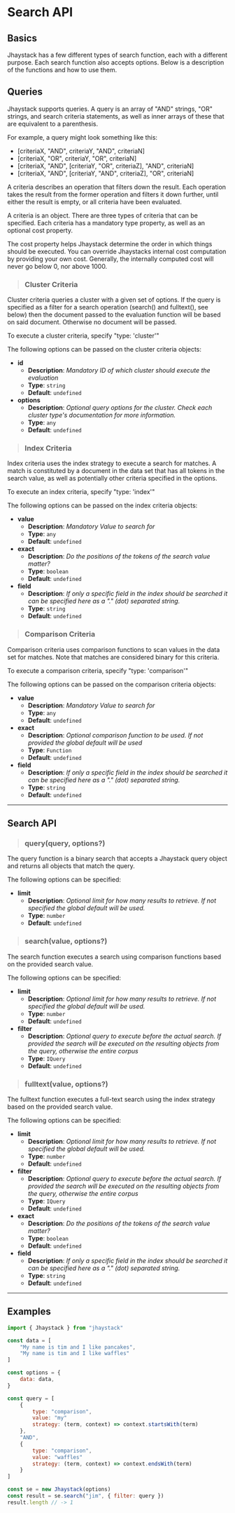 # Search API

## Basics

Jhaystack has a few different types of search function, each with a different purpose. Each search function also accepts options. Below is a description of the functions and how to use them.

## Queries

Jhaystack supports queries. A query is an array of "AND" strings, "OR" strings, and search criteria statements, as well as inner arrays of these that are equivalent to a parenthesis.

For example, a query might look something like this:

- [criteriaX, "AND", criteriaY, "AND", criteriaN] 
- [criteriaX, "OR", criteriaY, "OR", criteriaN] 
- [criteriaX, "AND", [criteriaY, "OR", criteriaZ], "AND", criteriaN] 
- [criteriaX, "AND", [criteriaY, "AND", criteriaZ], "OR", criteriaN] 

A criteria describes an operation that filters down the result. Each operation takes the result from the former operation and filters it down further, until either the result is empty, or all criteria have been evaluated.

A criteria is an object. There are three types of criteria that can be specified. Each criteria has a mandatory type property, as well as an optional cost property.

The cost property helps Jhaystack determine the order in which things should be executed. You can override Jhaystacks internal cost computation by providing your own cost. Generally, the internally computed cost will never go below 0, nor above 1000.

> ### Cluster Criteria

Cluster criteria queries a cluster with a given set of options. If the query is specified as a filter for a search operation (search() and fulltext(), see below) then the document passed to the evaluation function will be based on said document. Otherwise no document will be passed.

To execute a cluster criteria, specify "type: 'cluster'"

The following options can be passed on the cluster criteria objects:
 - **id** 
   - **Description**: *Mandatory ID of which cluster should execute the evaluation*
   - **Type**: `string`
   - **Default**: `undefined`
 - **options** 
   - **Description**: *Optional query options for the cluster. Check each cluster type's documentation for more information.*
   - **Type**: `any`
   - **Default**: `undefined`

> ### Index Criteria

Index criteria uses the index strategy to execute a search for matches. A match is constituted by a document in the data set that has all tokens in the search value, as well as potentially other criteria specified in the options.

To execute an index criteria, specify "type: 'index'"

The following options can be passed on the index criteria objects:
 - **value** 
   - **Description**: *Mandatory Value to search for*
   - **Type**: `any`
   - **Default**: `undefined`
 - **exact** 
   - **Description**: *Do the positions of the tokens of the search value matter?*
   - **Type**: `boolean`
   - **Default**: `undefined`
 - **field** 
   - **Description**: *If only a specific field in the index should be searched it can be specified here as a "." (dot) separated string.*
   - **Type**: `string`
   - **Default**: `undefined`

> ### Comparison Criteria

Comparison criteria uses comparison functions to scan values in the data set for matches. Note that matches are considered binary for this criteria.

To execute a comparison criteria, specify "type: 'comparison'"

The following options can be passed on the comparison criteria objects:
 - **value** 
   - **Description**: *Mandatory Value to search for*
   - **Type**: `any`
   - **Default**: `undefined`
 - **exact** 
   - **Description**: *Optional comparison function to be used. If not provided the global default will be used*
   - **Type**: `Function`
   - **Default**: `undefined`
 - **field** 
   - **Description**: *If only a specific field in the index should be searched it can be specified here as a "." (dot) separated string.*
   - **Type**: `string`
   - **Default**: `undefined`

--- 

## Search API

> ### query(query, options?)

The query function is a binary search that accepts a Jhaystack query object and returns all objects that match the query. 

The following options can be specified:
 - **limit** 
   - **Description**: *Optional limit for how many results to retrieve. If not specified the global default will be used.*
   - **Type**: `number`
   - **Default**: `undefined`

> ### search(value, options?)

The search function executes a search using comparison functions based on the provided search value.

The following options can be specified:
 - **limit** 
   - **Description**: *Optional limit for how many results to retrieve. If not specified the global default will be used.*
   - **Type**: `number`
   - **Default**: `undefined`
 - **filter** 
   - **Description**: *Optional query to execute before the actual search. If provided the search will be executed on the resulting objects from the query, otherwise the entire corpus*
   - **Type**: `IQuery`
   - **Default**: `undefined`

> ### fulltext(value, options?)

The fulltext function executes a full-text search using the index strategy based on the provided search value.

The following options can be specified:
 - **limit** 
   - **Description**: *Optional limit for how many results to retrieve. If not specified the global default will be used.*
   - **Type**: `number`
   - **Default**: `undefined`
 - **filter** 
   - **Description**: *Optional query to execute before the actual search. If provided the search will be executed on the resulting objects from the query, otherwise the entire corpus*
   - **Type**: `IQuery`
   - **Default**: `undefined`
 - **exact** 
   - **Description**: *Do the positions of the tokens of the search value matter?*
   - **Type**: `boolean`
   - **Default**: `undefined`
 - **field** 
   - **Description**: *If only a specific field in the index should be searched it can be specified here as a "." (dot) separated string.*
   - **Type**: `string`
   - **Default**: `undefined`

--- 

## Examples

```javascript
import { Jhaystack } from "jhaystack"

const data = [
	"My name is tim and I like pancakes",
	"My name is tim and I like waffles"
]

const options = {
	data: data,
}

const query = [
    {
        type: "comparison",
        value: "my"
        strategy: (term, context) => context.startsWith(term)
    },
    "AND",
    {
        type: "comparison",
        value: "waffles"
        strategy: (term, context) => context.endsWith(term)
    }
]

const se = new Jhaystack(options)
const result = se.search("jim", { filter: query })
result.length // -> 1
```